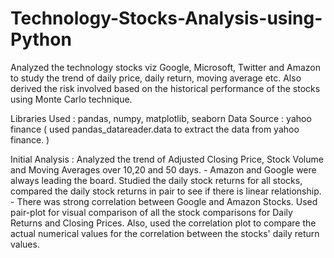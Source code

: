 # Technology-Stocks-Analysis-using-Python

Analyzed the technology stocks viz Google, Microsoft, Twitter and Amazon to study the trend of daily price, daily return, moving average etc.
Also derived the risk involved based on the historical performance of the stocks using Monte Carlo technique.

Libraries Used :  pandas, numpy, matplotlib, seaborn
Data Source : yahoo finance ( used pandas_datareader.data to extract the data from yahoo finance. )

Initial Analysis :
Analyzed the trend of Adjusted Closing Price, Stock Volume and Moving Averages over 10,20 and 50 days.  - Amazon and Google were always leading the board.
Studied the daily stock returns for all stocks, compared the daily stock returns in pair to see if there is linear relationship. - There was strong correlation between Google and Amazon Stocks.
Used pair-plot for visual comparison of all the stock comparisons for Daily Returns and Closing Prices.
Also, used the correlation plot to compare the actual numerical values for the correlation between the stocks' daily return values.



	




